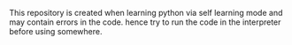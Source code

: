 This repository is created when learning python via self learning mode and may contain errors in the code. hence try to run the code in the interpreter before using somewhere.
